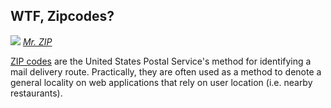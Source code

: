 WTF, Zipcodes?
--------------

![](https://upload.wikimedia.org/wikipedia/en/1/18/Mr._ZIP.png)
_[Mr. ZIP](https://en.wikipedia.org/wiki/Mr._ZIP)_

[ZIP codes](https://en.wikipedia.org/wiki/ZIP_code) are the United States Postal Service's method for identifying a mail delivery route. Practically, they are often used as a method to denote a general locality on web applications that rely on user location (i.e. nearby restaurants).
